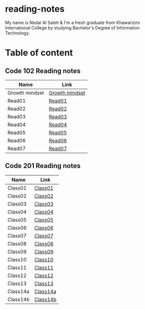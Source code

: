 # reading-notes

My name is Nedal Al Saleh & I'm a fresh graduate from Khawarizmi International College by studying Bachelor's Degree of Information Technology.

# Table of content

## Code 102 Reading notes


| Name  | Link  |
|---|---|
| Growth mindset  | [Growth mindset](https://nedal1994.github.io/reading-notes/102/growth%20mindset)  |
| Read01 |  [Read01](https://nedal1994.github.io/reading-notes/102/read01) |
| Read02 |  [Read02](https://nedal1994.github.io/reading-notes/102/read02) |
| Read03 |  [Read03](https://nedal1994.github.io/reading-notes/102/read03) |
| Read04 |  [Read04](https://nedal1994.github.io/reading-notes/102/read04) |
| Read05 |  [Read05](https://nedal1994.github.io/reading-notes/102/read05) |
| Read06 |  [Read06](https://nedal1994.github.io/reading-notes/102/read06) |
| Read07 |  [Read07](https://nedal1994.github.io/reading-notes/102/read07) |




## Code 201 Reading notes


| Name  | Link  |
|---|---|
| Class01 |  [Class01](https://nedal1994.github.io/reading-notes/201/class01) |
| Class02 |  [Class02](https://nedal1994.github.io/reading-notes/201/class02) |
| Class03 |  [Class03](https://nedal1994.github.io/reading-notes/201/class03) |
| Class04 |  [Class04](https://nedal1994.github.io/reading-notes/201/class04) |
| Class05 |  [Class05](https://nedal1994.github.io/reading-notes/201/class05) |
| Class06 |  [Class06](https://nedal1994.github.io/reading-notes/201/class06) |
| Class07 |  [Class07](https://nedal1994.github.io/reading-notes/201/class07) |
| Class08 |  [Class08](https://nedal1994.github.io/reading-notes/201/class08) |
| Class09 |  [Class09](https://nedal1994.github.io/reading-notes/201/class09) |
| Class10 |  [Class10](https://nedal1994.github.io/reading-notes/201/class10) |
| Class11 |  [Class11](https://nedal1994.github.io/reading-notes/201/class11) |
| Class12 |  [Class12](https://nedal1994.github.io/reading-notes/201/class12) |
| Class13 |  [Class13](https://nedal1994.github.io/reading-notes/201/class13) |
| Class14a |  [Class14a](https://nedal1994.github.io/reading-notes/201/class14a) |
| Class14b |  [Class14b](https://nedal1994.github.io/reading-notes/201/class14b) |
